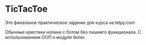 # TicTacToe

Это финальное практическое задание для курса на letpy.com 

Обычные крестики нолики с ботом без лишнего функционала. С использованием ООП и модуля tkiner. 
